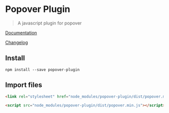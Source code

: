 # Popover Plugin

> A javascript plugin for popover

[Documentation](https://sa-si-dev.github.io/popover)

[Changelog](https://github.com/sa-si-dev/popover/releases)

## Install

```shell
npm install --save popover-plugin
```

## Import files

```html
<link rel="stylesheet" href="node_modules/popover-plugin/dist/popover.min.css">

<script src="node_modules/popover-plugin/dist/popover.min.js"></script>
```
